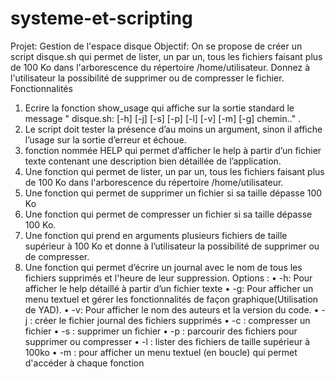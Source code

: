 # systeme-et-scripting
Projet: Gestion de l'espace disque
Objectif:
On se propose de créer un script disque.sh qui permet de lister, un par un, tous les fichiers
faisant plus de 100 Ko dans l'arborescence du répertoire /home/utilisateur. Donnez à
l'utilisateur la possibilité de supprimer ou de compresser le fichier.
Fonctionnalités
1. Ecrire la fonction show_usage qui affiche sur la sortie standard le message
" disque.sh: [-h] [-j] [-s] [-p] [-l] [-v] [-m] [-g] chemin.." .
2. Le script doit tester la présence d’au moins un argument, sinon il affiche l’usage sur la
sortie d’erreur et échoue.
3. fonction nommée HELP qui permet d’afficher le help à partir d’un fichier texte contenant
une description bien détaillée de l’application.
4. Une fonction qui permet de lister, un par un, tous les fichiers faisant plus de 100 Ko dans
l'arborescence du répertoire /home/utilisateur.
5. Une fonction qui permet de supprimer un fichier si sa taille dépasse 100 Ko
6. Une fonction qui permet de compresser un fichier si sa taille dépasse 100 Ko.
7. Une fonction qui prend en arguments plusieurs fichiers de taille supérieur à 100 Ko et
donne à l’utilisateur la possibilité de supprimer ou de compresser.
8. Une fonction qui permet d’écrire un journal avec le nom de tous les fichiers supprimés et
l'heure de leur suppression.
Options :
• -h: Pour afficher le help détaillé à partir d’un fichier texte
• -g: Pour afficher un menu textuel et gérer les fonctionnalités de façon
graphique(Utilisation de YAD).
• -v: Pour afficher le nom des auteurs et la version du code.
• -j : créer le fichier journal des fichiers supprimés
• -c : compresser un fichier
• -s : supprimer un fichier
• -p : parcourir des fichiers pour supprimer ou compresser
• -l : lister des fichiers de taille supérieur à 100ko
• -m : pour afficher un menu textuel (en boucle) qui permet d'accéder à chaque fonction
